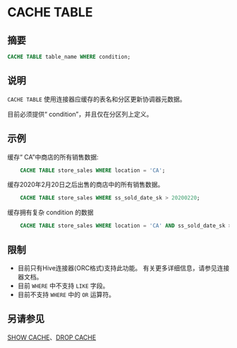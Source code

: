 
# CACHE TABLE

## 摘要

``` sql
CACHE TABLE table_name WHERE condition;
```

## 说明

`CACHE TABLE` 使用连接器应缓存的表名和分区更新协调器元数据。

目前必须提供“ condition”，并且仅在分区列上定义。

## 示例

缓存“ CA”中商店的所有销售数据:

``` sql
    CACHE TABLE store_sales WHERE location = 'CA';
```
缓存2020年2月20日之后出售的商店中的所有销售数据。
 
``` sql 
    CACHE TABLE store_sales WHERE ss_sold_date_sk > 20200220;
```
缓存拥有复杂 condition 的数据
```sql
    CACHE TABLE store_sales WHERE location = 'CA' AND ss_sold_date_sk > 20200220;
```
 

## 限制

- 目前只有Hive连接器(ORC格式)支持此功能。 有关更多详细信息，请参见连接器文档。
- 目前 `WHERE` 中不支持 `LIKE` 字段。
- 目前不支持 `WHERE` 中的 `OR` 运算符。

## 另请参见

[SHOW CACHE](./show-cache.html)、[DROP CACHE](./drop-cache.html)